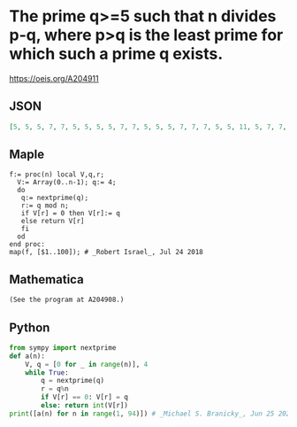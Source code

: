 # The prime q\>\=5 such that n divides p\-q, where p\>q is the least prime for which such a prime q exists\.
https://oeis.org/A204911
## JSON
```JSON
[5, 5, 5, 7, 7, 5, 5, 5, 5, 7, 7, 5, 5, 5, 7, 7, 7, 5, 5, 11, 5, 7, 7, 5, 11, 5, 5, 13, 13, 7, 5, 5, 5, 7, 13, 5, 5, 5, 5, 7, 7, 5, 11, 17, 7, 7, 7, 5, 5, 11, 5, 7, 7, 5, 17, 5, 13, 13, 13, 7, 5, 5, 5, 7, 7, 5, 5, 5, 11, 13, 7, 7, 5, 5, 7, 7, 13, 5, 5, 17, 5, 7, 7, 5, 11, 11, 5, 13, 13, 7, 11, 5, 5]
```
## Maple
```Maple
f:= proc(n) local V,q,r;
  V:= Array(0..n-1); q:= 4;
  do
   q:= nextprime(q);
   r:= q mod n;
   if V[r] = 0 then V[r]:= q
   else return V[r]
   fi
  od
end proc:
map(f, [$1..100]); # _Robert Israel_, Jul 24 2018
```
## Mathematica
```Mathematica
(See the program at A204908.)
```
## Python
```Python
from sympy import nextprime
def a(n):
    V, q = [0 for _ in range(n)], 4
    while True:
        q = nextprime(q)
        r = q%n
        if V[r] == 0: V[r] = q
        else: return int(V[r])
print([a(n) for n in range(1, 94)]) # _Michael S. Branicky_, Jun 25 2024 after _Robert Israel_
```
